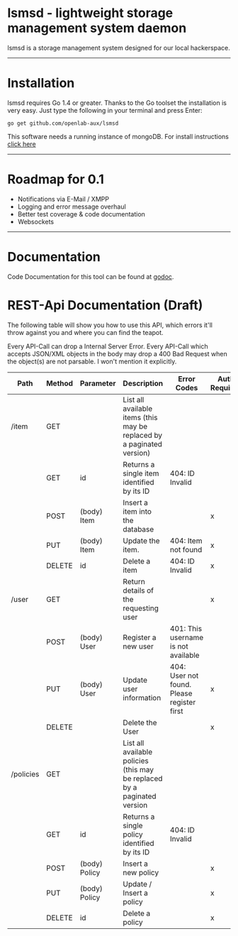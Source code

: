 lsmsd - lightweight storage management system daemon
===========
lsmsd is a storage management system designed for our local hackerspace.
___
# Installation
lsmsd requires Go 1.4 or greater. Thanks to the Go toolset the installation is very easy. Just type the following in your terminal and press Enter:

    go get github.com/openlab-aux/lsmsd

This software needs a running instance of mongoDB. For install instructions [click here](http://docs.mongodb.org/manual/installation/)

___
# Roadmap for 0.1
  * Notifications via E-Mail / XMPP
  * Logging and error message overhaul
  * Better test coverage & code documentation
  * Websockets

___
# Documentation

Code Documentation for this tool can be found at [godoc](http://godoc.org/github.com/openlab-aux/lsmsd).

# REST-Api Documentation (Draft)

The following table will show you how to use this API, which errors it'll throw against you and where you can find the teapot.

Every API-Call can drop a Internal Server Error. Every API-Call which accepts JSON/XML objects in the body may drop a 400 Bad Request when the object(s) are not parsable. I won't mention it explicitly.

| Path | Method | Parameter | Description | Error Codes | Auth Required | Admin Required |
---|---|---|---|---|---|---|
| /item | GET | | List all available items (this may be replaced by a paginated version) | | | |
| | GET | id | Returns a single item identified by its ID | 404: ID Invalid | | |
| | POST | (body) Item | Insert a item into the database | | x | |
| | PUT | (body) Item | Update the item. | 404: Item not found | x | |
| | DELETE | id | Delete a item | 404: ID Invalid | x | |
| /user | GET | | Return details of the requesting user | | x | |
| | POST | (body) User | Register a new user | 401: This username is not available | | |
| | PUT | (body) User | Update user information | 404: User not found. Please register first | x | (x) |
| | DELETE | | Delete the User | | x | (x) |
| /policies | GET | | List all available policies (this may be replaced by a paginated version | | | |
| | GET | id | Returns a single policy identified by its ID | 404: ID Invalid | | | |
| | POST | (body) Policy | Insert a new policy | | x | |
| | PUT | (body) Policy | Update / Insert a policy | | x | |
| | DELETE | id | Delete a policy | | x | |
